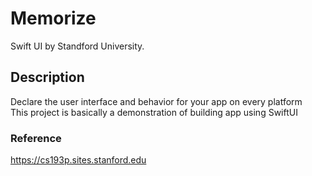# Memorize
Swift UI by Standford University.
## Description
Declare the user interface and behavior for your app on every platform 
<br>
This project is basically a demonstration of building app using SwiftUI

### Reference
https://cs193p.sites.stanford.edu
